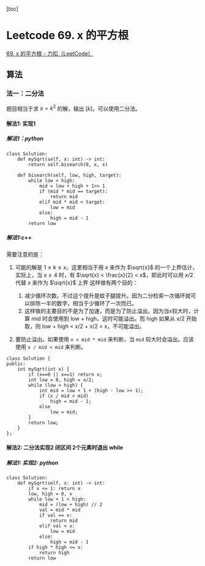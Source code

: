 [toc]

# Leetcode 69. x 的平方根

[69. x 的平方根 - 力扣（LeetCode）](https://leetcode-cn.com/problems/sqrtx/submissions/)

## 算法 

### 法一：二分法

题目相当于求 $x = k^2$ 的解，输出 $[k]$，可以使用二分法。

#### 解法1: 实现1

##### 解法1：python

```
class Solution:
    def mySqrt(self, x: int) -> int:
        return self.bisearch(0, x, x)
    
    def bisearch(self, low, high, target):
        while low < high:
            mid = low + high + 1>> 1
            if (mid * mid == target):
                return mid
            elif mid * mid < target:
                low = mid
            else:
                high = mid - 1
        return low
```

##### 解法1:c++

需要注意的是：

1. 可能的解是 $1 \leq k \leq x$。这里相当于用 $x$ 来作为 $\sqrt{x}$ 的一个上界估计，实际上，当 $x \geq 4$ 时，有 $\sqrt{x} < \frac{x}{2} < x$，即此时可以用 $x/2$ 代替 $x$ 来作为 $\sqrt{x}$ 上界
这样做有两个目的：
    1. 减少循环次数。不过这个提升是蚊子腿提升。因为二分检索一次循环就可以排除一半的数字，相当于少循环了一次而已。
    2. 这样做的主要目的不是为了加速，而是为了防止溢出。因为当x较大时，计算 mid 时会使用到 low + high，这时可能溢出。而 high 如果从 x/2 开始取，则 low + high < x/2 + x/2 < x，不可能溢出。

2. 要防止溢出。如果使用 `x < mid * mid` 来判断，当 `mid` 较大时会溢出。应该使用 `x / mid < mid` 来判断。

 
```
class Solution {
public:
    int mySqrt(int x) {
        if (x==0 || x==1) return x;
        int low = 0, high = x/2;
        while (low < high) {
            int mid = low + 1 + (high - low >> 1);
            if (x / mid < mid)
                high = mid - 1;
            else
                low = mid;
        }
        return low;   
    }
}; 
```

#### 解法2: 二分法实现2 闭区间 2个元素时退出 while

##### 解法1: 实现2: python

```
class Solution:
    def mySqrt(self, x: int) -> int:
        if x <= 1: return x
        low, high = 0, x
        while low + 1 < high:
            mid = (low + high) // 2  
            val = mid * mid
            if val == x:
                return mid
            elif val < x:
                low = mid
            else:
                high = mid - 1
        if high * high <= x:
            return high
        return low
```